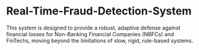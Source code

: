 # Real-Time-Fraud-Detection-System
This system is designed to provide a robust, adaptive defense against financial losses for Non-Banking Financial Companies (NBFCs) and FinTechs, moving beyond the limitations of slow, rigid, rule-based systems.
